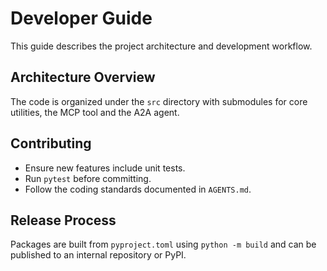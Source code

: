 # Developer Guide

This guide describes the project architecture and development workflow.

## Architecture Overview
The code is organized under the `src` directory with submodules for core utilities, the MCP tool and the A2A agent.

## Contributing
- Ensure new features include unit tests.
- Run `pytest` before committing.
- Follow the coding standards documented in `AGENTS.md`.

## Release Process
Packages are built from `pyproject.toml` using `python -m build` and can be published to an internal repository or PyPI.
